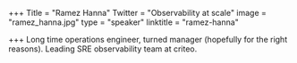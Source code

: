 +++
Title = "Ramez Hanna"
Twitter = "Observability at scale"
image = "ramez_hanna.jpg"
type = "speaker"
linktitle = "ramez-hanna"

+++
Long time operations engineer, turned manager (hopefully for the right reasons).
Leading SRE observability team at criteo. 